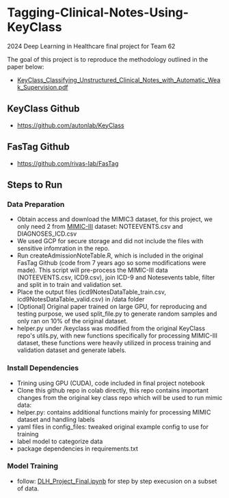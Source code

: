 # Tagging-Clinical-Notes-Using-KeyClass
2024 Deep Learning in Healthcare final project for Team 62

The goal of this project is to reproduce the methodology outlined in the paper below:
* [KeyClass_Classifying_Unstructured_Clinical_Notes_with_Automatic_Weak_Supervision.pdf](https://arxiv.org/pdf/2206.12088.pdf)

## KeyClass Github
* https://github.com/autonlab/KeyClass

## FasTag Github
* https://github.com/rivas-lab/FasTag

## Steps to Run

### Data Preparation
- Obtain access and download the MIMIC3 dataset, for this project, we only need 2 from [MIMIC-III](https://physionet.org/content/mimiciii/1.4/) dataset: NOTEEVENTS.csv and DIAGNOSES_ICD.csv 
- We used GCP for secure storage and did not include the files with sensitive infomration in the repo.
- Run createAdmissionNoteTable.R, which is included in the original FasTag Github (code from 7 years ago so some modifications were made). This script will pre-process the MIMIC-III data (NOTEEVENTS.csv, ICD9.csv), join ICD-9 and Notesevents table, filter and split in to train and validation set.
- Place the output files (icd9NotesDataTable_train.csv, icd9NotesDataTable_valid.csv) in /data folder
- [Optional] Original paper trained on large GPU, for reproducing and testing purpose, we used split_file.py to generate random samples and only ran on 10% of the original dataset.
- helper.py under /keyclass was modified from the original KeyClass repo's utils.py, with new functions specifically for processing MIMIC-III dataset, these functions were heavily utilized in process training and validation dataset and generate labels. 
 
### Install Dependencies
* Trining using GPU (CUDA), code included in final project notebook
* Clone this github repo in colab directly, this repo contains important changes from the original key class repo which will be used to run mimic data:
 * helper.py: contains additional functions mainly for processing MIMIC dataset and handling labels
 * yaml files in config_files: tweaked original example config to use for training
 * label model to categorize data
* package dependencies in requirements.txt

### Model Training 
* follow: [DLH_Project_Final.ipynb](https://github.com/MinjiaZhu/Tagging-Clinical-Notes-Using-KeyClass/blob/main/project_code/DLH_Project_Final.ipynb) for step by step execusion on a subset of data.




